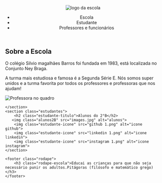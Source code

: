 <html lang="en">
<head>
    <meta charset="UTF-8">
    <meta http-equiv="X-UA-Compatible" content="IE=edge">
    <meta name="viewport" content="width=device-width, initial-scale=1.0">
    <title>Document</title>
    <link rel="stylesheet" href="style.css">
    <link rel="preconnect" href="https://fonts.googleapis.com">
    <link rel="preconnect" href="https://fonts.gstatic.com" crossorigin>
    <link href="https://fonts.googleapis.com/css2?family=Poppins&display=swap" rel="stylesheet">
</head>
</head>
<body>
    <header class="cabecalho">
        <img class="cabecalho-imagem" src="logo colegio.png" alt="logo da escola">
        <ul class="cabecalho-lista">
            <li class="cabecalho-lista-item">Escola</li>
            <li class="cabecalho-lista-item">Estudante</li>
            <li class="cabecalho-lista-item">Professores e funcionários</li>
        </ul>
    </header>
    <section class="escola">
        <div class="escola-div-conteudo">
            <h2 class="escola-titulo">Sobre a Escola</h2>
            <p class="escola-texto-um">O colégio Silvio magalhães Barros foi fundada em 1983, está localizada no Conjunto Ney Braga.</p>
            <p class="escola-texto-dois">A turma mais estudiosa e famosa é a Segunda Série E. Nós somos super unidos e a turma favorita por todos os professores e professoras que nos ajudam!</p>
            <img class="A escola" src="escola-primaria-edificios-outros-edificios-1663271.jpg" alt="Professora no quadro"></div>
        
    </section>
    <section class="estudantes">
        <h2 class="estudante-titulo">Alunos do 2°B</h2>
       <img class="alunos2B" src="images.jpg" alt="alunos">
        <img class="estudante-icone" src="github 1.png" alt="icone github">
        <img class="estudante-icone" src="linkedin 1.png" alt="icone linkedin">
        <img class="estudante-icone" src="instagram 1.png" alt="icone instagram">
    </section>
    
    <footer class="rodape">
        <h3 class="rodape-escola">Educai as crianças para que não seja necessário punir os adultos.Pitágoras (filósofo e matemático grego)</h3>
    </footer>
    

</body>

</html>
